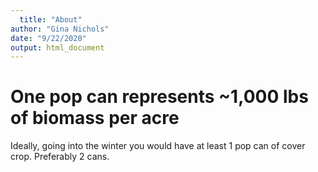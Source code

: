 ```yaml
---
  title: "About"
author: "Gina Nichols"
date: "9/22/2020"
output: html_document
---
```


# One pop can represents ~1,000 lbs of biomass per acre

Ideally, going into the winter you would have at least 1 pop can of cover crop. Preferably 2 cans. 